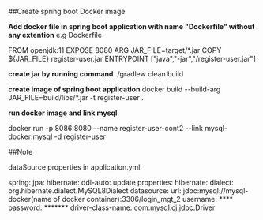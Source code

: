 ##Create spring boot Docker image


**Add docker file in spring boot application with name "Dockerfile" without any extention**
e.g Dockerfile

FROM openjdk:11
EXPOSE 8080
ARG JAR_FILE=target/*.jar
COPY ${JAR_FILE} register-user.jar
ENTRYPOINT ["java","-jar","/register-user.jar"]


**create jar by running command**
./gradlew clean build

**create image of spring boot application**
docker build --build-arg JAR_FILE=build/libs/*.jar -t register-user .

**run docker image and link mysql**

docker run -p 8086:8080 --name register-user-cont2 --link mysql-docker:mysql -d register-user


##Note

dataSource properties in application.yml

spring:
  jpa:
    hibernate:
      ddl-auto: update
    properties:
      hibernate:
        dialect: org.hibernate.dialect.MySQL8Dialect
  datasource:
    url: jdbc:mysql://mysql-docker(name of docker container):3306/login_mgt_2
    username: ****
    password: *******
    driver-class-name: com.mysql.cj.jdbc.Driver
